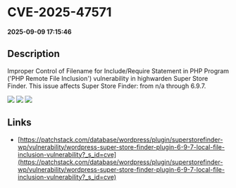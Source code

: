 # CVE-2025-47571

**2025-09-09 17:15:46**

## Description
Improper Control of Filename for Include/Require Statement in PHP Program ('PHP Remote File Inclusion') vulnerability in highwarden Super Store Finder. This issue affects Super Store Finder: from n/a through 6.9.7.

![](https://img.shields.io/static/v1?label=Score&message=7.5&color=red)
![](https://img.shields.io/static/v1?label=Severity&message=HIGH&color=red)
![](https://img.shields.io/static/v1?label=CWE&message=RFI&color=green)

## Links
- [https://patchstack.com/database/wordpress/plugin/superstorefinder-wp/vulnerability/wordpress-super-store-finder-plugin-6-9-7-local-file-inclusion-vulnerability?_s_id=cve](https://patchstack.com/database/wordpress/plugin/superstorefinder-wp/vulnerability/wordpress-super-store-finder-plugin-6-9-7-local-file-inclusion-vulnerability?_s_id=cve)
